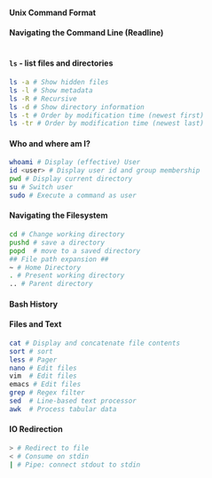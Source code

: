 #### Unix Command Format


#### Navigating the Command Line (Readline)

```

```


#### `ls` - list files and directories

```bash
ls -a # Show hidden files
ls -l # Show metadata
ls -R # Recursive
ls -d # Show directory information
ls -t # Order by modification time (newest first)
ls -tr # Order by modification time (newest last)
```

#### Who and where am I?

```bash
whoami # Display (effective) User
id <user> # Display user id and group membership
pwd # Display current directory
su # Switch user
sudo # Execute a command as user
```

#### Navigating the Filesystem
```bash
cd # Change working directory
pushd # save a directory
popd  # move to a saved directory
## File path expansion ##
~ # Home Directory
. # Present working directory
.. # Parent directory
```


#### Bash History


#### Files and Text
```bash
cat # Display and concatenate file contents
sort # sort
less # Pager
nano # Edit files
vim  # Edit files
emacs # Edit files
grep # Regex filter
sed  # Line-based text processor
awk  # Process tabular data
```


#### IO Redirection
```bash
> # Redirect to file
< # Consume on stdin
| # Pipe: connect stdout to stdin
```

